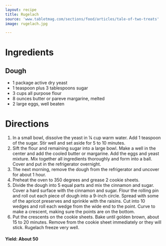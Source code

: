 ```yaml
---
layout: recipe
title: Rugelach
source: 'www.tabletmag.com/sections/food/articles/tale-of-two-treats'
image: rugelach.jpg

---
```


# Ingredients

## Dough

- 1 package active dry yeast
- 1 teaspoon plus 3 tablespoons sugar
- 3 cups all purpose flour
- 8 ounces butter or pareve margarine, melted
- 2 large eggs, well beaten

# Directions

1. In a small bowl, dissolve the yeast in ¼ cup warm water. Add 1 teaspoon of the sugar. Stir well and set aside for 5 to 10 minutes.
2. Sift the flour and remaining sugar into a large bowl. Make a well in the center and add the cooled butter or margarine. Add the eggs and yeast mixture. Mix together all ingredients thoroughly and form into a ball. Cover and put in the refrigerator overnight.
3. The next morning, remove the dough from the refrigerator and uncover for about 1 hour.
4. Preheat the oven to 350 degrees and grease 2 cookie sheets.
5. Divide the dough into 5 equal parts and mix the cinnamon and sugar. Cover a hard surface with the cinnamon and sugar. Flour the rolling pin and roll out each piece of dough into a 9-inch circle. Spread with some of the apricot preserves and sprinkle with the raisins. Cut into 10 wedges and roll each wedge from the wide end to the point. Curve to make a crescent, making sure the points are on the bottom.
5. Put the crescents on the cookie sheets. Bake until golden brown, about 15 to 20 minutes. Remove from the cookie sheet immediately or they will stick. Rugelach freeze very well.

#### Yield: About 50 